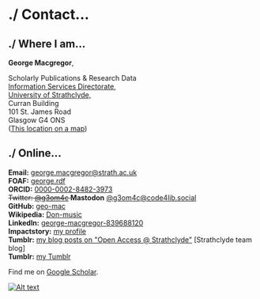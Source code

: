 # ./ Contact...

./ Where I am...
-------------

**George Macgregor**,

Scholarly Publications & Research Data  
[Information Services Directorate](https://www.strath.ac.uk/is/),  
[University of Strathclyde,](https://www.strath.ac.uk/)  
Curran Building  
101 St. James Road  
Glasgow G4 ONS  
([This location on a map](https://goo.gl/maps/MFe2MhuDTwP2))

./ Online...
---------

**Email:** [george.macgregor@strath.ac.uk](mailto:george.macgregor@strath.ac.uk)  
**FOAF:** [george.rdf](george.rdf)  
**ORCID:** [0000-0002-8482-3973](http://orcid.org/0000-0002-8482-3973)  
<strike>Twitter: [@g3om4c](https://twitter.com/g3om4c)  </strike>
**Mastodon** [@g3om4c@code4lib.social](https://code4lib.social/@g3om4c)  
**GitHub:** [geo-mac](https://github.com/geo-mac)  
**Wikipedia:** [Don-music](https://en.wikipedia.org/wiki/User:Don-music)  
**LinkedIn:** [george-macgregor-839688120](https://uk.linkedin.com/in/george-macgregor-839688120)  
**Impactstory:** [my profile](https://impactstory.org/u/0000-0002-8482-3973)  
**Tumblr:** [my blog posts on "Open Access @ Strathclyde"](https://strathoa.tumblr.com/search/George+Macgregor) \[Strathclyde team blog\]  
**Tumblr:** [my Tumblr](https://g3om4c.tumblr.com/)  

Find me on [Google Scholar](https://scholar.google.co.uk/citations?user=nDfa5GMAAAAJ).

[![Alt text](https://geo-mac.github.io/images/foaf8015.gif)](https://geo-mac.github.io/george.rdf)
